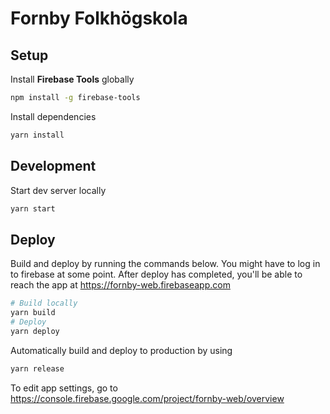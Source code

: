 # Fornby Folkhögskola

## Setup

Install **Firebase Tools** globally

```bash
npm install -g firebase-tools
```

Install dependencies

```bash
yarn install
```

## Development

Start dev server locally

```bash
yarn start
```

## Deploy

Build and deploy by running the commands below. You might have to log in to firebase at some point.
After deploy has completed, you'll be able to reach the app at https://fornby-web.firebaseapp.com

```bash
# Build locally
yarn build
# Deploy
yarn deploy
```

Automatically build and deploy to production by using

```bash
yarn release
```

To edit app settings, go to https://console.firebase.google.com/project/fornby-web/overview
